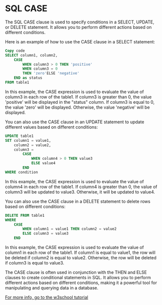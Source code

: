 # SQL CASE

The SQL CASE clause is used to specify conditions in a SELECT, UPDATE, or DELETE statement. It allows you to perform different actions based on different conditions.

Here is an example of how to use the CASE clause in a SELECT statement:

```sql
Copy code
SELECT column1, column2,
    CASE
        WHEN column3 > 0 THEN 'positive'
        WHEN column3 = 0 
        THEN 'zero'ELSE 'negative'
    END as status
FROM table1
```

In this example, the CASE expression is used to evaluate the value of column3 in each row of the table1. If column3 is greater than 0, the value 'positive' will be displayed in the "status" column. If column3 is equal to 0, the value 'zero' will be displayed. Otherwise, the value 'negative' will be displayed.

You can also use the CASE clause in an UPDATE statement to update different values based on different conditions:

```sql
UPDATE table1
SET column1 = value1,
    column2 = value2,
    column3 =
        CASE
            WHEN column4 > 0 THEN value3
            ELSE value4
        END
WHERE condition
```

In this example, the CASE expression is used to evaluate the value of column4 in each row of the table1. If column4 is greater than 0, the value of column3 will be updated to value3. Otherwise, it will be updated to value4.

You can also use the CASE clause in a DELETE statement to delete rows based on different conditions:

```sql
DELETE FROM table1
WHERE
    CASE
        WHEN column1 = value1 THEN column2 = value2
        ELSE column3 = value3
    END
```

In this example, the CASE expression is used to evaluate the value of column1 in each row of the table1. If column1 is equal to value1, the row will be deleted if column2 is equal to value2. Otherwise, the row will be deleted if column3 is equal to value3.

The CASE clause is often used in conjunction with the THEN and ELSE clauses to create conditional statements in SQL. It allows you to perform different actions based on different conditions, making it a powerful tool for manipulating and querying data in a database.

  

[For more info, go to the w3school tutorial]([https://www.w3schools.com/sql/sql\_case.asp](https://www.w3schools.com/sql/sql_case.asp))
